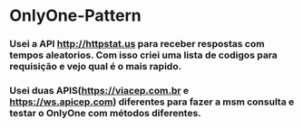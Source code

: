 # OnlyOne-Pattern

### Usei a API http://httpstat.us para receber respostas com tempos aleatorios. Com isso criei uma lista de codigos para requisição e vejo qual é o mais rapido.
### Usei duas APIS(https://viacep.com.br e https://ws.apicep.com) diferentes para fazer a msm consulta e testar o OnlyOne com métodos diferentes.
